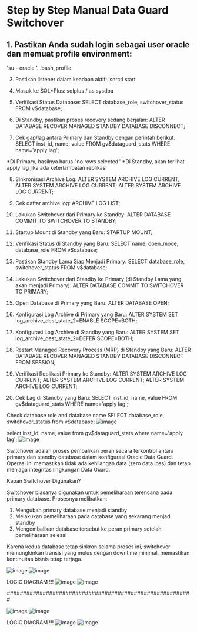 # Step by Step Manual Data Guard Switchover #
## 1. Pastikan Anda sudah login sebagai user oracle dan memuat profile environment: ##
'su - oracle
'. .bash_profile

3. Pastikan listener dalam keadaan aktif:
lsnrctl start

4. Masuk ke SQL*Plus:
sqlplus / as sysdba

5. Verifikasi Status Database:
SELECT database_role, switchover_status FROM v$database;

6. Di Standby, pastikan proses recovery sedang berjalan:
ALTER DATABASE RECOVER MANAGED STANDBY DATABASE DISCONNECT;

7. Cek gap/lag antara Primary dan Standby dengan perintah berikut:
SELECT inst_id, name, value FROM gv$dataguard_stats WHERE name='apply lag';

*Di Primary, hasilnya harus "no rows selected"
*Di Standby, akan terlihat apply lag jika ada keterlambatan replikasi

8. Sinkronisasi Archive Log:
ALTER SYSTEM ARCHIVE LOG CURRENT;
ALTER SYSTEM ARCHIVE LOG CURRENT;
ALTER SYSTEM ARCHIVE LOG CURRENT;

9. Cek daftar archive log:
ARCHIVE LOG LIST;

10. Lakukan Switchover dari Primary ke Standby:
ALTER DATABASE COMMIT TO SWITCHOVER TO STANDBY;

11. Startup Mount di Standby yang Baru:
STARTUP MOUNT;

12. Verifikasi Status di Standby yang Baru:
SELECT name, open_mode, database_role FROM v$database;

13. Pastikan Standby Lama Siap Menjadi Primary:
SELECT database_role, switchover_status FROM v$database;

14. Lakukan Switchover dari Standby ke Primary (di Standby Lama yang akan menjadi Primary):
ALTER DATABASE COMMIT TO SWITCHOVER TO PRIMARY;

15. Open Database di Primary yang Baru:
ALTER DATABASE OPEN;

16. Konfigurasi Log Archive di Primary yang Baru:
ALTER SYSTEM SET log_archive_dest_state_2=ENABLE SCOPE=BOTH;

17. Konfigurasi Log Archive di Standby yang Baru:
ALTER SYSTEM SET log_archive_dest_state_2=DEFER SCOPE=BOTH;

18. Restart Managed Recovery Process (MRP) di Standby yang Baru:
ALTER DATABASE RECOVER MANAGED STANDBY DATABASE DISCONNECT FROM SESSION;

19. Verifikasi Replikasi Primary ke Standby:
ALTER SYSTEM ARCHIVE LOG CURRENT;
ALTER SYSTEM ARCHIVE LOG CURRENT;
ALTER SYSTEM ARCHIVE LOG CURRENT;

20. Cek Lag di Standby yang Baru:
SELECT inst_id, name, value FROM gv$dataguard_stats WHERE name='apply lag';



Check database role and database name
SELECT database_role, switchover_status from v$database;
![image](https://github.com/user-attachments/assets/c8fc1054-42a4-4a35-a6c5-8bc0c64a3c5b)

select inst_id, name, value from gv$dataguard_stats where name='apply lag';
![image](https://github.com/user-attachments/assets/aeeb29f7-29f3-41b9-b157-31b49f5235b9)

Switchover adalah proses pembalikan peran secara terkontrol antara primary dan standby database dalam konfigurasi Oracle Data Guard. Operasi ini memastikan tidak ada kehilangan data (zero data loss) dan tetap menjaga integritas lingkungan Data Guard.

Kapan Switchover Digunakan?

Switchover biasanya digunakan untuk pemeliharaan terencana pada primary database. Prosesnya melibatkan: 
1. Mengubah primary database menjadi standby
2. Melakukan pemeliharaan pada database yang sekarang menjadi standby
3. Mengembalikan database tersebut ke peran primary setelah pemeliharaan selesai
   
Karena kedua database tetap sinkron selama proses ini, switchover memungkinkan transisi yang mulus dengan downtime minimal, memastikan kontinuitas bisnis tetap terjaga.

![image](https://github.com/user-attachments/assets/7f1951e4-c71a-49bd-a08f-132d8fa972f3)
![image](https://github.com/user-attachments/assets/7dbf4758-505b-4ead-951d-d40f15b6830a)

LOGIC DIAGRAM !!!
![image](https://github.com/user-attachments/assets/09ef4723-eea5-487c-97da-c98a29600a8c)
![image](https://github.com/user-attachments/assets/377b1a86-8b6c-4524-ac51-367aaa6e9b4e)

#########################################################

![image](https://github.com/user-attachments/assets/b4ad322e-35b0-4f8d-ade5-1eeac69fe64b)
![image](https://github.com/user-attachments/assets/39224372-0719-4829-821a-451f784416f1)

LOGIC DIAGRAM !!!
![image](https://github.com/user-attachments/assets/aca8b4e1-3512-4566-bea4-68c933fffc2e)
![image](https://github.com/user-attachments/assets/45b2afa5-b35d-4cd6-8874-aed0dd508ee2)




